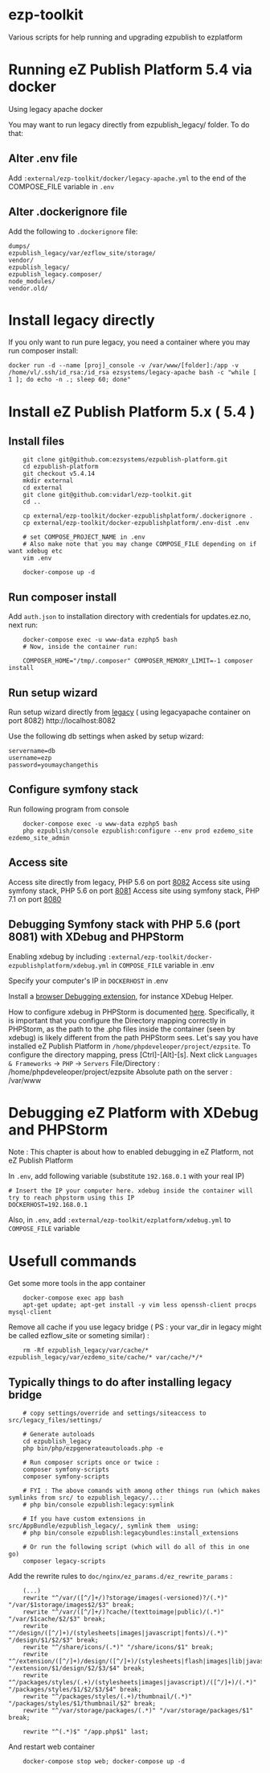 # ezp-toolkit
Various scripts for help running and upgrading ezpublish to ezplatform

# Running eZ Publish Platform 5.4 via docker

Using legacy apache docker

You may want to run legacy directly from ezpublish_legacy/ folder. To do that:

## Alter .env file

Add `:external/ezp-toolkit/docker/legacy-apache.yml` to the end of the COMPOSE_FILE variable in `.env`

## Alter .dockerignore file

Add the following to `.dockerignore` file:

```
dumps/
ezpublish_legacy/var/ezflow_site/storage/
vendor/
ezpublish_legacy/
ezpublish_legacy.composer/
node_modules/
vendor.old/
```

# Install legacy directly

If you only want to run pure legacy, you need a container where you may run composer install:

```
docker run -d --name [proj]_console -v /var/www/[folder]:/app -v /home/vl/.ssh/id_rsa:/id_rsa ezsystems/legacy-apache bash -c "while [ 1 ]; do echo -n .; sleep 60; done"
```



# Install eZ Publish Platform 5.x ( 5.4 )

## Install files

```
    git clone git@github.com:ezsystems/ezpublish-platform.git
    cd ezpublish-platform
    git checkout v5.4.14
    mkdir external
    cd external
    git clone git@github.com:vidarl/ezp-toolkit.git
    cd ..
    
    cp external/ezp-toolkit/docker-ezpublishplatform/.dockerignore .
    cp external/ezp-toolkit/docker-ezpublishplatform/.env-dist .env
    
    # set COMPOSE_PROJECT_NAME in .env
    # Also make note that you may change COMPOSE_FILE depending on if want xdebug etc
    vim .env

    docker-compose up -d
```

## Run composer install

Add `auth.json` to installation directory with credentials for updates.ez.no, next run:

```
    docker-compose exec -u www-data ezphp5 bash
    # Now, inside the container run:

    COMPOSER_HOME="/tmp/.composer" COMPOSER_MEMORY_LIMIT=-1 composer install
```

## Run setup wizard

Run setup wizard directly from [legacy](http://localhost:8082) ( using legacyapache container on port 8082)
http://localhost:8082

Use the following db settings when asked by setup wizard:

```
servername=db
username=ezp
password=youmaychangethis

```

## Configure symfony stack

Run following program from console

```
    docker-compose exec -u www-data ezphp5 bash
    php ezpublish/console ezpublish:configure --env prod ezdemo_site ezdemo_site_admin
```

## Access site

Access site directly from legacy, PHP 5.6 on port [8082](http://localhost:8082)
Access site using symfony stack, PHP 5.6 on port [8081](http://localhost:8081)
Access site using symfony stack, PHP 7.1 on port [8080](http://localhost:8081)

## Debugging Symfony stack with PHP 5.6 (port 8081) with XDebug and PHPStorm

Enabling xdebug by including `:external/ezp-toolkit/docker-ezpublishplatform/xdebug.yml` in `COMPOSE_FILE` variable in .env

Specify your computer's IP in `DOCKERHOST` in .env

Install a [browser Debugging extension](https://www.jetbrains.com/help/phpstorm/browser-debugging-extensions.html), for instance XDebug Helper.

How to configure xdebug in PHPStorm is documented [here](https://www.jetbrains.com/help/phpstorm/configuring-xdebug.html#integrationWithProduct).
Specifically, it is important that you configure the Directory mapping correctly in PHPStorm, as the path to the .php files inside the container (seen by xdebug) is likely different from the path PHPStorm sees.
Let's say you have installed eZ Publish Platform in `/home/phpdeveleoper/project/ezpsite`.
To configure the directory mapping, press [Ctrl]-[Alt]-[s]. Next click `Languages & Frameworks` -> `PHP` -> `Servers`
File/Directory : /home/phpdeveleoper/project/ezpsite
Absolute path on the server : /var/www


# Debugging eZ Platform with XDebug and PHPStorm

Note : This chapter is about how to enabled debugging in eZ Platform, not eZ Publish Platform

In `.env`, add following variable (substitute `192.168.0.1` with your real IP)

```
# Insert the IP your computer here. xdebug inside the container will try to reach phpstorm using this IP
DOCKERHOST=192.168.0.1
```

Also, in `.env`, add `:external/ezp-toolkit/ezplatform/xdebug.yml` to `COMPOSE_FILE` variable

# Usefull commands

Get some more tools in the app container

```
    docker-compose exec app bash
    apt-get update; apt-get install -y vim less openssh-client procps mysql-client
```

Remove all cache if you use legacy bridge ( PS : your var_dir in legacy might be called ezflow_site or someting similar) :

```
    rm -Rf ezpublish_legacy/var/cache/* ezpublish_legacy/var/ezdemo_site/cache/* var/cache/*/*
```


## Typically things to do after installing legacy bridge

```
    # copy settings/override and settings/siteaccess to src/legacy_files/settings/

    # Generate autoloads
    cd ezpublish_legacy
    php bin/php/ezpgenerateautoloads.php -e

    # Run composer scripts once or twice :
    composer symfony-scripts
    composer symfony-scripts

    # FYI : The above comands with among other things run (which makes symlinks from src/ to ezpublish_legacy/...:
    # php bin/console ezpublish:legacy:symlink

    # If you have custom extensions in src/AppBundle/ezpublish_legacy/, symlink them  using:
    # php bin/console ezpublish:legacybundles:install_extensions

    # Or run the following script (which will do all of this in one go)
    composer legacy-scripts

```

Add the rewrite rules to `doc/nginx/ez_params.d/ez_rewrite_params` :

```
    (...)
    rewrite "^/var/([^/]+/)?storage/images(-versioned)?/(.*)" "/var/$1storage/images$2/$3" break;
    rewrite "^/var/([^/]+/)?cache/(texttoimage|public)/(.*)" "/var/$1cache/$2/$3" break;
    rewrite "^/design/([^/]+)/(stylesheets|images|javascript|fonts)/(.*)" "/design/$1/$2/$3" break;
    rewrite "^/share/icons/(.*)" "/share/icons/$1" break;
    rewrite "^/extension/([^/]+)/design/([^/]+)/(stylesheets|flash|images|lib|javascripts?)/(.*)" "/extension/$1/design/$2/$3/$4" break;
    rewrite "^/packages/styles/(.+)/(stylesheets|images|javascript)/([^/]+)/(.*)" "/packages/styles/$1/$2/$3/$4" break;
    rewrite "^/packages/styles/(.+)/thumbnail/(.*)" "/packages/styles/$1/thumbnail/$2" break;
    rewrite "^/var/storage/packages/(.*)" "/var/storage/packages/$1" break;

    rewrite "^(.*)$" "/app.php$1" last;
```

And restart web container

```
    docker-compose stop web; docker-compose up -d
```
